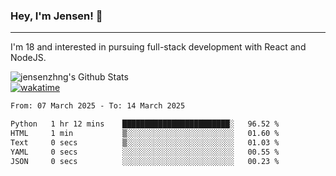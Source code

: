 ### Hey, I'm Jensen! 👋

---

I'm 18 and interested in pursuing full-stack development with React and NodeJS.

![jensenzhng's Github Stats](https://github-readme-stats.vercel.app/api?username=jensenzhng&theme=dark&show_icons=true&count_private=true)
<br />
[![wakatime](https://wakatime.com/badge/user/cbfc263d-3611-4e36-8278-8fad45fe3f62.svg)](https://wakatime.com/@cbfc263d-3611-4e36-8278-8fad45fe3f62)

<!--START_SECTION:waka-->

```txt
From: 07 March 2025 - To: 14 March 2025

Python   1 hr 12 mins    ████████████████████████░   96.52 %
HTML     1 min           ▒░░░░░░░░░░░░░░░░░░░░░░░░   01.60 %
Text     0 secs          ▒░░░░░░░░░░░░░░░░░░░░░░░░   01.03 %
YAML     0 secs          ░░░░░░░░░░░░░░░░░░░░░░░░░   00.55 %
JSON     0 secs          ░░░░░░░░░░░░░░░░░░░░░░░░░   00.23 %
```

<!--END_SECTION:waka-->
